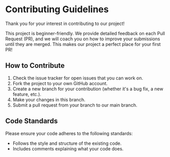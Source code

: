 # Contributing Guidelines

Thank you for your interest in contributing to our project!

This project is beginner-friendly. We provide detailed feedback on each Pull Request (PR), and we will coach you on how to improve your submissions until they are merged. This makes our project a perfect place for your first PR!

## How to Contribute

1. Check the issue tracker for open issues that you can work on.
2. Fork the project to your own GitHub account.
3. Create a new branch for your contribution (whether it's a bug fix, a new feature, etc.).
4. Make your changes in this branch.
5. Submit a pull request from your branch to our main branch.

## Code Standards

Please ensure your code adheres to the following standards:

- Follows the style and structure of the existing code.
- Includes comments explaining what your code does.
